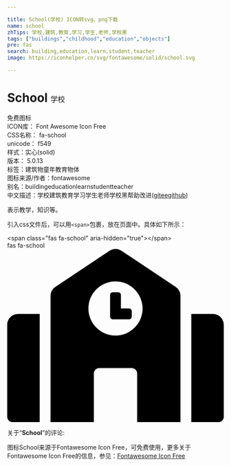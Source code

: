 ```yaml
---

title: School(学校) ICON转svg、png下载
name: school
zhTips: 学校,建筑,教育,学习,学生,老师,学校黑
tags: ["buildings","childhood","education","objects"]
pre: fas
search: building,education,learn,student,teacher
image: https://iconhelper.cn/svg/fontawesome/solid/school.svg

---
```


# School  <small style="font-size: 60%;font-weight: 100">学校</small>


<div class="detail-page">
<p>
<span><span class="badge-success badge">免费图标</span> </span>
<br/>
<span>
ICON库：
<span class="badge-secondary badge">Font Awesome Icon Free</span> 
</span>
<br/>
<span>
CSS名称：
<span class="badge-secondary badge">fa-school</span> 
</span>
<br/>
<span>
unicode：
<span class="badge-secondary badge">f549</span> 
<copy-btn content='f549' btn-title=""></copy-btn>
<copy-btn :content='String.fromCodePoint(parseInt("f549", 16))' btn-title="复制U"></copy-btn>
</span><br/><span>样式：<span class="badge-light badge">实心(solid)</span></span>
<br/>
<span>
版本：
<span class="badge-secondary badge">5.0.13</span> 
</span><br/><span>标签：<span class="badge-light badge"><router-link to="/tags/buildings.html">建筑物</router-link></span><span class="badge-light badge"><router-link to="/tags/childhood.html">童年</router-link></span><span class="badge-light badge"><router-link to="/tags/education.html">教育</router-link></span><span class="badge-light badge"><router-link to="/tags/objects.html">物体</router-link></span></span>
<br/>
<span>图标来源/作者：<span class="badge-light badge">fontawesome</span></span> 
<br/>
<span>别名：<span class="badge-light badge">building</span><span class="badge-light badge">education</span><span class="badge-light badge">learn</span><span class="badge-light badge">student</span><span class="badge-light badge">teacher</span></span><br/><span class="zh-detail">中文描述：<span class="badge-primary badge">学校</span><span class="badge-primary badge">建筑</span><span class="badge-primary badge">教育</span><span class="badge-primary badge">学习</span><span class="badge-primary badge">学生</span><span class="badge-primary badge">老师</span><span class="badge-primary badge">学校黑</span><span class="help-link"><span>帮助改进</span>(<a href="https://gitee.com/liuwave/icon-helper/edit/master/json/fontawesome/solid/school.json" target="_blank" rel="noopener noreferrer">gitee</a><a href="https://github.com/liuwave/icon-helper/edit/master/json/fontawesome/solid/school.json" target="_blank" rel="noopener noreferrer">github</a></span>)</span><br/>
</p>
</div><div class="description description alert alert-light">表示教学，知识等。</div>
<div class="alert alert-dark">
  <i class="fas fa-school fa-xs"></i>
  <i class="fas fa-school fa-sm"></i>
  <i class="fas fa-school fa-lg"></i>
  <i class="fas fa-school fa-2x"></i>
  <i class="fas fa-school fa-3x"></i>
  <i class="fas fa-school fa-5x"></i>
  <i class="fas fa-school fa-7x"></i>
</div>
<div>
  <p>引入css文件后，可以用<code>&lt;span&gt;</code>包裹，放在页面中。具体如下所示：    
  </p>
  <div class="alert alert-primary" style="font-size: 14px">
    &lt;span class="fas fa-school" aria-hidden="true"&gt;&lt;/span&gt;
    <copy-btn content='<span class="fas fa-school" aria-hidden="true"></span>'></copy-btn>
  </div>
  <div class="alert alert-secondary">
    <i class="fas fa-school"
    style="font-size: 24px"
    aria-hidden="true"></i> fas fa-school
    <copy-btn content="fas fa-school" btn-title="复制图标名称"></copy-btn>
  </div>
</div>
<div id="svg" class="svg-wrap">
<svg xmlns="http://www.w3.org/2000/svg" viewBox="0 0 640 512"><path d="M0 224v272c0 8.84 7.16 16 16 16h80V192H32c-17.67 0-32 14.33-32 32zm360-48h-24v-40c0-4.42-3.58-8-8-8h-16c-4.42 0-8 3.58-8 8v64c0 4.42 3.58 8 8 8h48c4.42 0 8-3.58 8-8v-16c0-4.42-3.58-8-8-8zm137.75-63.96l-160-106.67a32.02 32.02 0 0 0-35.5 0l-160 106.67A32.002 32.002 0 0 0 128 138.66V512h128V368c0-8.84 7.16-16 16-16h96c8.84 0 16 7.16 16 16v144h128V138.67c0-10.7-5.35-20.7-14.25-26.63zM320 256c-44.18 0-80-35.82-80-80s35.82-80 80-80 80 35.82 80 80-35.82 80-80 80zm288-64h-64v320h80c8.84 0 16-7.16 16-16V224c0-17.67-14.33-32-32-32z"/></svg>
</div>
<detail full-name='fa-school'></detail>
<div class="icon-detail__container">
<p>关于“<b>School</b>”的评论:</p>
</div>
<Vssue title="关于“School”的评论" />    
<div><p>图标School来源于Fontawesome Icon Free，可免费使用，更多关于  Fontawesome Icon Free的信息，参见：<a target="_blank" href="https://iconhelper.cn/fontawesome.html">Fontawesome Icon Free</a>
</p></div>
